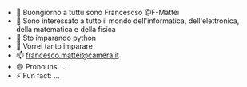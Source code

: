 - 👋 Buongiorno a tuttu sono Francescso @F-Mattei
- 👀 Sono interessato a tutto il mondo dell'informatica, dell'elettronica, della matematica e della fisica
- 🌱 Sto imparando python
- 💞️ Vorrei tanto imparare 
- 📫 francesco.mattei@camera.it
- 😄 Pronouns: ...
- ⚡ Fun fact: ...

<!---
F-Mattei/F-Mattei is a ✨ special ✨ repository because its `README.md` (this file) appears on your GitHub profile.
You can click the Preview link to take a look at your changes.
--->
